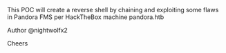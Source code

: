 This POC will create a reverse shell by chaining and exploiting some flaws in Pandora FMS per HackTheBox machine pandora.htb

Author @nightwolfx2

Cheers
